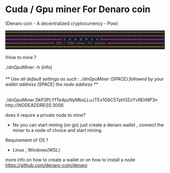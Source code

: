 # Cuda / Gpu miner For Denaro coin

(Denaro coin - A decentralized cryptocurrency - Pow)

![alt text](https://github.com/Dan70701/CudaMinerForDenaro/blob/ec15a54c4ad49106caa465824c26174bfb9839a5/minerHeader.png)

!How to mine ? 


./dnGpuMiner -h (info)

###### ** Use all default settings as such : ./dnGpuMiner (SPACE) followed by your wallet address (SPACE) the node address **
./dnGpuMiner DkP2PLYfTe4pzNyMbsLLuJTEx1G6C5TpH3ZcYv9EhNP3n http://NODEADDRESS:3006

does it require a private node to mine?
- No you can start mining (on go) just create a denaro wallet , connect the miner to a node of choice and start mining.

Requirement of OS ?
- Linux , Windows(WSL) 

more info on how to create a wallet or on how to install a node https://github.com/denaro-coin/denaro

